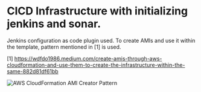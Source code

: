 # CICD Infrastructure with initializing jenkins and sonar. 
Jenkins configuration as code plugin used. To create AMIs and use it within the template, pattern mentioned in [1] is used.

[1] https://wdfdo1986.medium.com/create-amis-through-aws-cloudformation-and-use-them-to-create-the-infrastructure-within-the-same-882d81df61bb

![AWS CloudFormation AMI Creator Pattern](/AWS_CloudFormation_AMI_Creator.png?raw=true)
